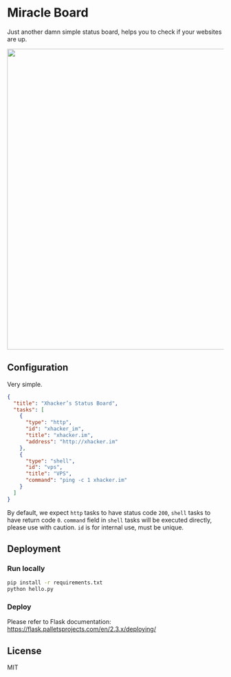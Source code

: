 # Miracle Board

Just another damn simple status board, helps you to check if your websites are up.

<img src="screenshot.png" width="698">

## Configuration

Very simple.

```json
{
  "title": "Xhacker’s Status Board",
  "tasks": [
    {
      "type": "http",
      "id": "xhacker_im",
      "title": "xhacker.im",
      "address": "http://xhacker.im"
    },
    {
      "type": "shell",
      "id": "vps",
      "title": "VPS",
      "command": "ping -c 1 xhacker.im"
    }
  ]
}
```

By default, we expect ``http`` tasks to have status code ``200``, ``shell`` tasks to have return code ``0``. ``command`` field in ``shell`` tasks will be executed directly, please use with caution. ``id`` is for internal use, must be unique.

## Deployment

### Run locally

```bash
pip install -r requirements.txt
python hello.py
```

### Deploy

Please refer to Flask documentation: https://flask.palletsprojects.com/en/2.3.x/deploying/

## License

MIT
